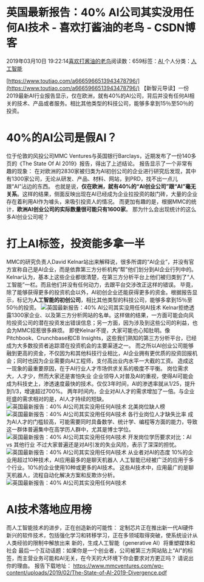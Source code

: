 
# 英国最新报告：40% AI公司其实没用任何AI技术 - 喜欢打酱油的老鸟 - CSDN博客


2019年03月10日 19:22:14[喜欢打酱油的老鸟](https://me.csdn.net/weixin_42137700)阅读数：659标签：[AI																](https://so.csdn.net/so/search/s.do?q=AI&t=blog)个人分类：[人工智能																](https://blog.csdn.net/weixin_42137700/article/category/7820233)


[https://www.toutiao.com/a6665966513943478796/](https://www.toutiao.com/a6665966513943478796/)
【新智元导读】一份2019最新AI行业报告显示，仅在欧洲，就有40%的AI公司，背后并没有任何AI相关的技术、产品或者服务。相比其他类型的科技公司，能够多拿到15％至50％的投资。
# 40%的AI公司是假AI？
位于伦敦的风投公司MMC Ventures与英国银行Barclays，近期发布了一份140多页的《The State Of AI 2019》报告，得出了上述结论。
报告显示了一个非常有趣的现象： 在对欧洲的2830家被归类为AI初创公司的企业进行研究后发现，其中有1300家公司，无论从研发、产品、材料、网站，到PRD，找不出一点儿跟“AI”沾边的东西。
也就是说，**仅在欧洲，就有40%的“AI创业公司”跟“AI”毫无关系**。这样的结果，侧面反映出现在AI已经成为企业拉投资的敲门砖，大量的企业存在着利用AI作为噱头，来吸引投资人的情况。
而更加有趣的是，根据MMC的统计，**欧洲AI创业公司的实际数量很可能只有1600家**。
那为什么会出现统计的这么多AI创业公司呢？
# 打上AI标签，投资能多拿一半
MMC的研究负责人David Kelnar站出来解释说，很多所谓的“AI企业”，并没有官方宣称自己是AI企业，而是依靠第三方分析机构“帮”他们划分到AI企业行列中的。
Kelnar认为，基本上这些企业都很清楚，在第三方分析平台上他们被归类到了“人工智能”一栏。而且他们并没有任何动力，去跟平台交涉改正这样的错误。
毕竟，除了能够获得更多的投资机会以外，AI初创企业还能获得更多的资金。根据报告显示，标记为**人工智能的初创公司**，相比其他类型的科技公司，能够多拿到15％至50％的投资。
![英国最新报告：40% AI公司其实没用任何AI技术](http://p3.pstatp.com/large/pgc-image/1b1dc26492db46eba17a1cb706d26482)
Kelnar拒绝透露1300家企业、以及第三方分析网站的名单。这样做的结果，一方面可能会向风险投资公司的潜在投资发出错误信息；另一方面，因为涉及到这些公司的利益，也会为MMC招惹很多麻烦。
即使Kelnar不提，大家可能也心知肚明。像Pitchbook、Crunchbase和CB Insights，这些我们熟知的第三方分析平台，已经成为大多数投资者追踪潜在投资机会的主要渠道之一。
而之所以AI创业公司能够融到更高的资金，不仅因为和其他科技行业相比，AI企业拥有更优质的投资回报机会；同时也因为企业需要向AI工程师，支付高出业内水平一大截的工资。
造成这一现象的最重要原因，在于AI行业人才市场供求关系的极度不平衡。
岗位需求大，人才少，然而大家还是害怕失业
企业领导人对普及AI的重视，使得AI可能会成为科技史上，渗透速度最快的技术。仅仅3年时间，AI的渗透率就从1/25，提升到1/3，增速超过700%。
两年时间内，企业对AI人才的需求增加了一倍。与企业旺盛的需求相对的是，AI人才持续的短缺。
![英国最新报告：40% AI公司其实没用任何AI技术](http://p1.pstatp.com/large/pgc-image/1f2a92aaefb74378ab687d1785fa9392)
北美岗位缺人榜
![英国最新报告：40% AI公司其实没用任何AI技术](http://p3.pstatp.com/large/pgc-image/1048c4487033461a834d6cea5980ec53)
各行业岗位人才缺失比率
成为AI人才的门槛较高，可能需要同时具备数学、统计学、编程等方面的能力，导致这一群体普遍集中在高学历人群中，尤其是博士学位。
![英国最新报告：40% AI公司其实没用任何AI技术](http://p3.pstatp.com/large/pgc-image/98be39ad1fe54720985c1195a513545f)
开发岗位学历要求对比：AI vs 其他行业
不过大家普遍还是对AI引发的失业风险，表示了深深的担忧。
![英国最新报告：40% AI公司其实没用任何AI技术](http://p1.pstatp.com/large/pgc-image/eee766d44a90478d95bb45f45594493b)
从业者对AI的态度
10%的企业用超过10种技术，AI应用最多的是聊天机器人
人工智能已经被广泛的应用于多个行业。10%的企业使用10种或更多的AI技术。
这些AI技术中，应用最广的是聊天机器人，流程自动化解决方案和反欺诈分析。
![英国最新报告：40% AI公司其实没用任何AI技术](http://p3.pstatp.com/large/pgc-image/9645794aca014ff093631fa91e8e7a01)

# AI技术落地应用榜
而人工智能技术的进步，正在创造新的可能性：
定制芯片正在推出新一代AI硬件
新兴的软件技术，包括强化学习和转移学习，正在多领域取得突破，使系统设计从人类经验的限制中解放出来
新的，生成人工智能（generative AI）将重塑媒体和社会
最后一个互动话题：如果你是一个创业者，公司被第三方网站贴上“AI”的标签，而主营业务可能和AI无关，在今天的大环境下你会要求对方更正吗？
请说出你的理由。
报告下载地址：
https://www.mmcventures.com/wp-content/uploads/2019/02/The-State-of-AI-2019-Divergence.pdf

